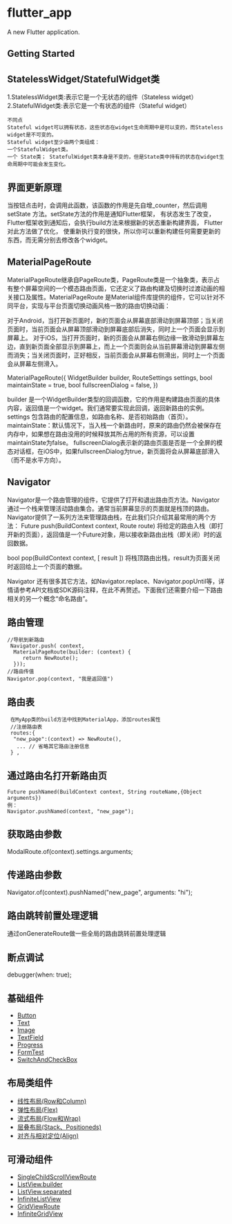 # flutter_app

A new Flutter application.

## Getting Started

## StatelessWidget/StatefulWidget类
 1.StatelessWidget类:表示它是一个无状态的组件（Stateless widget）
 2.StatefulWidget类:表示它是一个有状态的组件（Stateful widget）

    不同点
    Stateful widget可以拥有状态，这些状态在widget生命周期中是可以变的，而Stateless widget是不可变的。
    Stateful widget至少由两个类组成：
    一个StatefulWidget类。
    一个 State类； StatefulWidget类本身是不变的，但是State类中持有的状态在widget生命周期中可能会发生变化。


## 界面更新原理
当按钮点击时，会调用此函数，该函数的作用是先自增_counter，然后调用setState 方法。setState方法的作用是通知Flutter框架，
有状态发生了改变，Flutter框架收到通知后，会执行build方法来根据新的状态重新构建界面， Flutter 对此方法做了优化，
使重新执行变的很快，所以你可以重新构建任何需要更新的东西，而无需分别去修改各个widget。


## MaterialPageRoute

MaterialPageRoute继承自PageRoute类，PageRoute类是一个抽象类，表示占有整个屏幕空间的一个模态路由页面，它还定义了路由构建及切换时过渡动画的相关接口及属性。MaterialPageRoute 是Material组件库提供的组件，它可以针对不同平台，实现与平台页面切换动画风格一致的路由切换动画：

对于Android，当打开新页面时，新的页面会从屏幕底部滑动到屏幕顶部；当关闭页面时，当前页面会从屏幕顶部滑动到屏幕底部后消失，同时上一个页面会显示到屏幕上。
对于iOS，当打开页面时，新的页面会从屏幕右侧边缘一致滑动到屏幕左边，直到新页面全部显示到屏幕上，而上一个页面则会从当前屏幕滑动到屏幕左侧而消失；当关闭页面时，正好相反，当前页面会从屏幕右侧滑出，同时上一个页面会从屏幕左侧滑入。

  MaterialPageRoute({
    WidgetBuilder builder,
    RouteSettings settings,
    bool maintainState = true,
    bool fullscreenDialog = false,
  })

  builder 是一个WidgetBuilder类型的回调函数，它的作用是构建路由页面的具体内容，返回值是一个widget。我们通常要实现此回调，返回新路由的实例。
  settings 包含路由的配置信息，如路由名称、是否初始路由（首页）。
  maintainState：默认情况下，当入栈一个新路由时，原来的路由仍然会被保存在内存中，如果想在路由没用的时候释放其所占用的所有资源，可以设置maintainState为false。
  fullscreenDialog表示新的路由页面是否是一个全屏的模态对话框，在iOS中，如果fullscreenDialog为true，新页面将会从屏幕底部滑入（而不是水平方向）。


## Navigator
   Navigator是一个路由管理的组件，它提供了打开和退出路由页方法。Navigator通过一个栈来管理活动路由集合。通常当前屏幕显示的页面就是栈顶的路由。Navigator提供了一系列方法来管理路由栈，在此我们只介绍其最常用的两个方法：
Future push(BuildContext context, Route route)
将给定的路由入栈（即打开新的页面），返回值是一个Future对象，用以接收新路由出栈（即关闭）时的返回数据。

bool pop(BuildContext context, [ result ])
将栈顶路由出栈，result为页面关闭时返回给上一个页面的数据。

Navigator 还有很多其它方法，如Navigator.replace、Navigator.popUntil等，详情请参考API文档或SDK源码注释，在此不再赘述。下面我们还需要介绍一下路由相关的另一个概念“命名路由”。

## 路由管理
    //导航到新路由
     Navigator.push( context,
      MaterialPageRoute(builder: (context) {
         return NewRoute();
      }));
    //路由传值
    Navigator.pop(context, "我是返回值")

## 路由表
     在MyApp类的build方法中找到MaterialApp，添加routes属性
     //注册路由表
     routes:{
      "new_page":(context) => NewRoute(),
       ... // 省略其它路由注册信息
     } ,
## 通过路由名打开新路由页
    Future pushNamed(BuildContext context, String routeName,{Object arguments})
    例：
    Navigator.pushNamed(context, "new_page");

## 获取路由参数
   ModalRoute.of(context).settings.arguments;

## 传递路由参数
   Navigator.of(context).pushNamed("new_page", arguments: "hi");

## 路由跳转前置处理逻辑
   通过onGenerateRoute做一些全局的路由跳转前置处理逻辑

## 断点调试
   debugger(when: true);

## 基础组件
- [Button](/lib/widgets/ButtonRoute.dart)
- [Text](/lib/widgets/TextRoute.dart)
- [Image](/lib/widgets/ImageRoute.dart)
- [TextField](/lib/widgets/TextFieldRoute.dart)
- [Progress](/lib/widgets/ProgressRoute.dart)
- [FormTest](/lib/widgets/FormTestRoute.dart)
- [SwitchAndCheckBox](/lib/widgets/SwitchAndCheckBoxTestRoute.dart)


## 布局类组件
- [线性布局(Row和Column)](/lib/widgets/layout/RowLayoutRoute.dart)
- [弹性布局(Flex)](/lib/widgets/layout/FlexLayoutRoute.dart)
- [流式布局(Flow和Wrap)](/lib/widgets/layout/FlowLayoutRoute.dart)
- [层叠布局(Stack、Positioneds)](/lib/widgets/layout/StackLayoutRoute.dart)
- [对齐与相对定位(Align)](/lib/widgets/layout/AlignLayoutRoute.dart)

## 可滑动组件

- [SingleChildScrollViewRoute](/lib/scrollable/SingleChildScrollViewRoute.dart)
- [ListView.builder](/lib/scrollable/ListViewRoute.dart)
- [ListView.separated](/lib/scrollable/ListViewRoute2.dart)
- [InfiniteListView](/lib/scrollable/InfiniteListView.dart)
- [GridViewRoute](/lib/scrollable/GridViewRoute.dart)
- [InfiniteGridView](/lib/scrollable/InfiniteGridView.dart)
